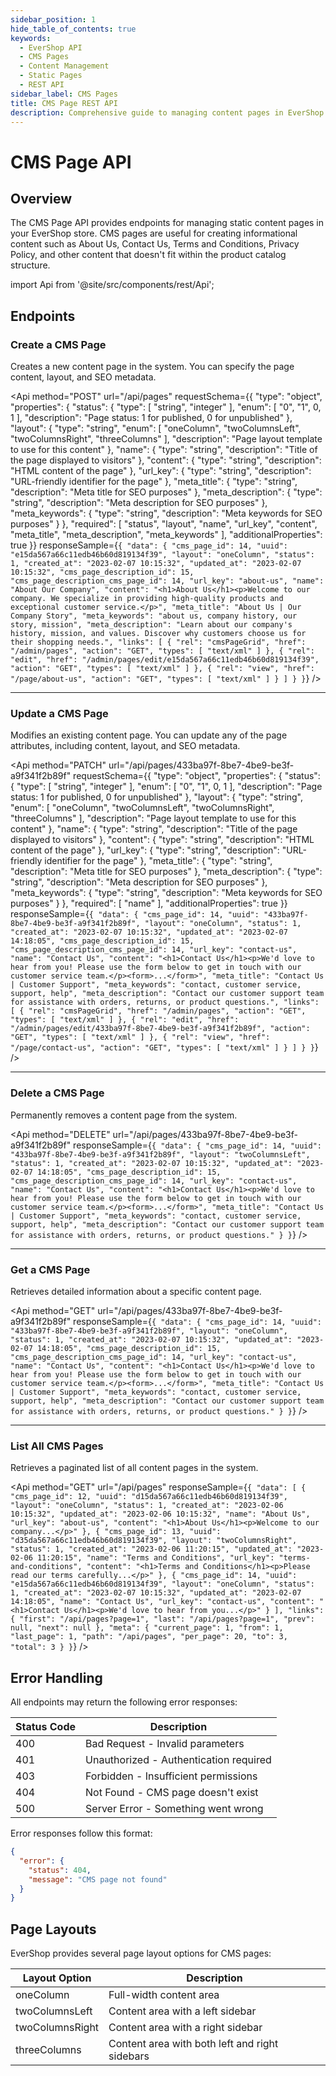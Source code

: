 ```yaml
---
sidebar_position: 1
hide_table_of_contents: true
keywords:
  - EverShop API
  - CMS Pages
  - Content Management
  - Static Pages
  - REST API
sidebar_label: CMS Pages
title: CMS Page REST API
description: Comprehensive guide to managing content pages in EverShop. Learn how to create, update, retrieve, and delete CMS pages using the REST API.
---
```


# CMS Page API

## Overview

The CMS Page API provides endpoints for managing static content pages in your EverShop store. CMS pages are useful for creating informational content such as About Us, Contact Us, Terms and Conditions, Privacy Policy, and other content that doesn't fit within the product catalog structure.

import Api from '@site/src/components/rest/Api';

## Endpoints

### Create a CMS Page

Creates a new content page in the system. You can specify the page content, layout, and SEO metadata.

<Api
method="POST"
url="/api/pages"
requestSchema={{
  "type": "object",
  "properties": {
    "status": {
      "type": [
        "string",
        "integer"
      ],
      "enum": [
        "0",
        "1",
        0,
        1
      ],
      "description": "Page status: 1 for published, 0 for unpublished"
    },
    "layout": {
      "type": "string",
      "enum": [
        "oneColumn",
        "twoColumnsLeft",
        "twoColumnsRight",
        "threeColumns"
      ],
      "description": "Page layout template to use for this content"
    },
    "name": {
      "type": "string",
      "description": "Title of the page displayed to visitors"
    },
    "content": {
      "type": "string",
      "description": "HTML content of the page"
    },
    "url_key": {
      "type": "string",
      "description": "URL-friendly identifier for the page"
    },
    "meta_title": {
      "type": "string",
      "description": "Meta title for SEO purposes"
    },
    "meta_description": {
      "type": "string",
      "description": "Meta description for SEO purposes"
    },
    "meta_keywords": {
      "type": "string",
      "description": "Meta keywords for SEO purposes"
    }
  },
  "required": [
    "status",
    "layout",
    "name",
    "url_key",
    "content",
    "meta_title",
    "meta_description",
    "meta_keywords"
  ],
  "additionalProperties": true
}}
responseSample={`{
  "data": {
    "cms_page_id": 14,
    "uuid": "e15da567a66c11edb46b60d819134f39",
    "layout": "oneColumn",
    "status": 1,
    "created_at": "2023-02-07 10:15:32",
    "updated_at": "2023-02-07 10:15:32",
    "cms_page_description_id": 15,
    "cms_page_description_cms_page_id": 14,
    "url_key": "about-us",
    "name": "About Our Company",
    "content": "<h1>About Us</h1><p>Welcome to our company. We specialize in providing high-quality products and exceptional customer service.</p>",
    "meta_title": "About Us | Our Company Story",
    "meta_keywords": "about us, company history, our story, mission",
    "meta_description": "Learn about our company's history, mission, and values. Discover why customers choose us for their shopping needs.",
    "links": [
      {
        "rel": "cmsPageGrid",
        "href": "/admin/pages",
        "action": "GET",
        "types": [
          "text/xml"
        ]
      },
      {
        "rel": "edit",
        "href": "/admin/pages/edit/e15da567a66c11edb46b60d819134f39",
        "action": "GET",
        "types": [
          "text/xml"
        ]
      },
      {
        "rel": "view",
        "href": "/page/about-us",
        "action": "GET",
        "types": [
          "text/xml"
        ]
      }
    ]
  }
}`}
/>

<hr />

### Update a CMS Page

Modifies an existing content page. You can update any of the page attributes, including content, layout, and SEO metadata.

<Api
method="PATCH"
url="/api/pages/433ba97f-8be7-4be9-be3f-a9f341f2b89f"
requestSchema={{
  "type": "object",
  "properties": {
    "status": {
      "type": [
        "string",
        "integer"
      ],
      "enum": [
        "0",
        "1",
        0,
        1
      ],
      "description": "Page status: 1 for published, 0 for unpublished"
    },
    "layout": {
      "type": "string",
      "enum": [
        "oneColumn",
        "twoColumnsLeft",
        "twoColumnsRight",
        "threeColumns"
      ],
      "description": "Page layout template to use for this content"
    },
    "name": {
      "type": "string",
      "description": "Title of the page displayed to visitors"
    },
    "content": {
      "type": "string",
      "description": "HTML content of the page"
    },
    "url_key": {
      "type": "string",
      "description": "URL-friendly identifier for the page"
    },
    "meta_title": {
      "type": "string",
      "description": "Meta title for SEO purposes"
    },
    "meta_description": {
      "type": "string",
      "description": "Meta description for SEO purposes"
    },
    "meta_keywords": {
      "type": "string",
      "description": "Meta keywords for SEO purposes"
    }
  },
  "required": [
    "name"
  ],
  "additionalProperties": true
}}
responseSample={`{
  "data": {
    "cms_page_id": 14,
    "uuid": "433ba97f-8be7-4be9-be3f-a9f341f2b89f",
    "layout": "oneColumn",
    "status": 1,
    "created_at": "2023-02-07 10:15:32",
    "updated_at": "2023-02-07 14:18:05",
    "cms_page_description_id": 15,
    "cms_page_description_cms_page_id": 14,
    "url_key": "contact-us",
    "name": "Contact Us",
    "content": "<h1>Contact Us</h1><p>We'd love to hear from you! Please use the form below to get in touch with our customer service team.</p><form>...</form>",
    "meta_title": "Contact Us | Customer Support",
    "meta_keywords": "contact, customer service, support, help",
    "meta_description": "Contact our customer support team for assistance with orders, returns, or product questions.",
    "links": [
      {
        "rel": "cmsPageGrid",
        "href": "/admin/pages",
        "action": "GET",
        "types": [
          "text/xml"
        ]
      },
      {
        "rel": "edit",
        "href": "/admin/pages/edit/433ba97f-8be7-4be9-be3f-a9f341f2b89f",
        "action": "GET",
        "types": [
          "text/xml"
        ]
      },
      {
        "rel": "view",
        "href": "/page/contact-us",
        "action": "GET",
        "types": [
          "text/xml"
        ]
      }
    ]
  }
}`}
/>

<hr />

### Delete a CMS Page

Permanently removes a content page from the system.

<Api
method="DELETE"
url="/api/pages/433ba97f-8be7-4be9-be3f-a9f341f2b89f"
responseSample={`{
  "data": {
    "cms_page_id": 14,
    "uuid": "433ba97f-8be7-4be9-be3f-a9f341f2b89f",
    "layout": "twoColumnsLeft",
    "status": 1,
    "created_at": "2023-02-07 10:15:32",
    "updated_at": "2023-02-07 14:18:05",
    "cms_page_description_id": 15,
    "cms_page_description_cms_page_id": 14,
    "url_key": "contact-us",
    "name": "Contact Us",
    "content": "<h1>Contact Us</h1><p>We'd love to hear from you! Please use the form below to get in touch with our customer service team.</p><form>...</form>",
    "meta_title": "Contact Us | Customer Support",
    "meta_keywords": "contact, customer service, support, help",
    "meta_description": "Contact our customer support team for assistance with orders, returns, or product questions."
  }
}`}
/>

<hr />

### Get a CMS Page

Retrieves detailed information about a specific content page.

<Api
method="GET"
url="/api/pages/433ba97f-8be7-4be9-be3f-a9f341f2b89f"
responseSample={`{
  "data": {
    "cms_page_id": 14,
    "uuid": "433ba97f-8be7-4be9-be3f-a9f341f2b89f",
    "layout": "oneColumn",
    "status": 1,
    "created_at": "2023-02-07 10:15:32",
    "updated_at": "2023-02-07 14:18:05",
    "cms_page_description_id": 15,
    "cms_page_description_cms_page_id": 14,
    "url_key": "contact-us",
    "name": "Contact Us",
    "content": "<h1>Contact Us</h1><p>We'd love to hear from you! Please use the form below to get in touch with our customer service team.</p><form>...</form>",
    "meta_title": "Contact Us | Customer Support",
    "meta_keywords": "contact, customer service, support, help",
    "meta_description": "Contact our customer support team for assistance with orders, returns, or product questions."
  }
}`}
/>

<hr />

### List All CMS Pages

Retrieves a paginated list of all content pages in the system.

<Api
method="GET"
url="/api/pages"
responseSample={`{
  "data": [
    {
      "cms_page_id": 12,
      "uuid": "d15da567a66c11edb46b60d819134f39",
      "layout": "oneColumn",
      "status": 1,
      "created_at": "2023-02-06 10:15:32",
      "updated_at": "2023-02-06 10:15:32",
      "name": "About Us",
      "url_key": "about-us",
      "content": "<h1>About Us</h1><p>Welcome to our company...</p>"
    },
    {
      "cms_page_id": 13,
      "uuid": "d35da567a66c11edb46b60d819134f39",
      "layout": "twoColumnsRight",
      "status": 1,
      "created_at": "2023-02-06 11:20:15",
      "updated_at": "2023-02-06 11:20:15",
      "name": "Terms and Conditions",
      "url_key": "terms-and-conditions",
      "content": "<h1>Terms and Conditions</h1><p>Please read our terms carefully...</p>"
    },
    {
      "cms_page_id": 14,
      "uuid": "e15da567a66c11edb46b60d819134f39",
      "layout": "oneColumn",
      "status": 1,
      "created_at": "2023-02-07 10:15:32",
      "updated_at": "2023-02-07 14:18:05",
      "name": "Contact Us",
      "url_key": "contact-us",
      "content": "<h1>Contact Us</h1><p>We'd love to hear from you...</p>"
    }
  ],
  "links": {
    "first": "/api/pages?page=1",
    "last": "/api/pages?page=1",
    "prev": null,
    "next": null
  },
  "meta": {
    "current_page": 1,
    "from": 1,
    "last_page": 1,
    "path": "/api/pages",
    "per_page": 20,
    "to": 3,
    "total": 3
  }
}`}
/>

## Error Handling

All endpoints may return the following error responses:

| Status Code | Description                            |
| ----------- | -------------------------------------- |
| 400         | Bad Request - Invalid parameters       |
| 401         | Unauthorized - Authentication required |
| 403         | Forbidden - Insufficient permissions   |
| 404         | Not Found - CMS page doesn't exist     |
| 500         | Server Error - Something went wrong    |

Error responses follow this format:

```json
{
  "error": {
    "status": 404,
    "message": "CMS page not found"
  }
}
```

## Page Layouts

EverShop provides several page layout options for CMS pages:

| Layout Option   | Description                                    |
| --------------- | ---------------------------------------------- |
| oneColumn       | Full-width content area                        |
| twoColumnsLeft  | Content area with a left sidebar               |
| twoColumnsRight | Content area with a right sidebar              |
| threeColumns    | Content area with both left and right sidebars |
